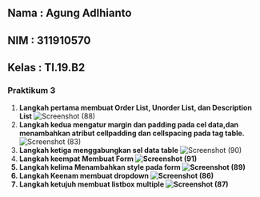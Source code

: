 ## Nama   : Agung Adlhianto
## NIM    : 311910570
## Kelas  : TI.19.B2

### Praktikum 3
1. <b>Langkah pertama membuat Order List, Unorder List, dan Description List</b>
![Screenshot (88)](https://user-images.githubusercontent.com/56548203/114441731-f2ef6480-9bf5-11eb-916b-821234b827a4.png)
2. <b>Langkah kedua mengatur margin dan padding pada cel data,dan menambahkan atribut cellpadding dan cellspacing pada tag table.</b>
![Screenshot (83)](https://user-images.githubusercontent.com/56548203/114441929-2fbb5b80-9bf6-11eb-92dc-90a4331186e7.png)
3. <b>Langkah ketiga menggabungkan sel data table</b>
![Screenshot (90)](https://user-images.githubusercontent.com/56548203/114443307-bc1a4e00-9bf7-11eb-8de9-988ae869afbe.png)
4. <b>Langkah keempat Membuat Form
![Screenshot (91)](https://user-images.githubusercontent.com/56548203/114443322-c1779880-9bf7-11eb-8d8a-34f3043b359f.png)
5. <b>Langkah kelima Menambahkan style pada form
![Screenshot (89)](https://user-images.githubusercontent.com/56548203/114443453-e66c0b80-9bf7-11eb-9220-253533b4b9a2.png)
6. <b>Langkah Keenam membuat dropdown
![Screenshot (86)](https://user-images.githubusercontent.com/56548203/114443557-07346100-9bf8-11eb-9126-2174db28e238.png)
7. <b>Langkah ketujuh membuat listbox multiple
![Screenshot (87)](https://user-images.githubusercontent.com/56548203/114443649-203d1200-9bf8-11eb-9e45-0ff14ebbdc48.png)

